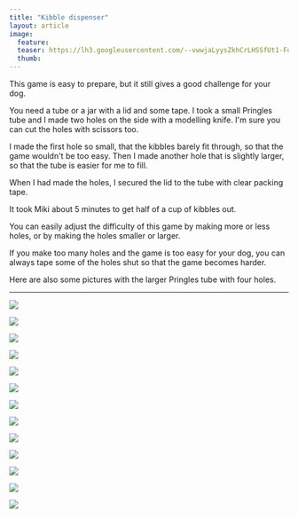 ```yaml
---
title: "Kibble dispenser"
layout: article
image:
  feature:
  teaser: https://lh3.googleusercontent.com/--vwwjaLyysZkhCrLHSSfUt1-Fo5O8Mrr6zfr2QHuF1zs1kpLOYwW0FusPHpO9uVN5UPlm0wvgYIwbkGDfKVPuPC-O26PSXh3o9aB25ihiibNOYiSVYFHgpa9Yc0tebdPPaonEGoELrJQhg5rOc7iQ31nSulHDPXs4_KICiZeaU7KK9ClZbMBbfjmOweq70gGHs3imzieth1rIT_lRQV6obJ3VZyCm-isdscQNHjc8xXMgzQ4pRyRnttZHDStMN-UvMh-3TEyQsHdAJURHtcJCmOx2T1-8C8PlB6kDIyhOrO8WK3iYseK1mWDmRfPwJZQ--Stz-FO8sG7xJBSgM_xiVApw2cEq4OE1w03zYjcPiNJdrI4YU1xfJD72PxKgQKE87xWo9SuQ_OIHYlCrh9Rs2QDHh6-JjnjSwkF8Roo_G1K7zOYuPmROQuV30PvA2oaw8-GiwyQmANFsIZUbvDg44l3Aoljj29Gx2LeMjUF6j75SMVUQ0d5erWaZHXWuZILbUi8YEZ9rw2mPWOt2vdYR35UgYece-UKQiZ_6qDC48=w245
  thumb:
---
```


This game is easy to prepare, but it still gives a good challenge for your dog.

You need a tube or a jar with a lid and some tape. I took a small Pringles tube and I made two holes on the side with a modelling knife. I'm sure you can cut the holes with scissors too.

I made the first hole so small, that the kibbles barely fit through, so that the game wouldn't be too easy. Then I made another hole that is slightly larger, so that the tube is easier for me to fill.

When I had made the holes, I secured the lid to the tube with clear packing tape.

It took Miki about 5 minutes to get half of a cup of kibbles out.

You can easily adjust the difficulty of this game by making more or less holes, or by making the holes smaller or larger.

If you make too many holes and the game is too easy for your dog, you can always tape some of the holes shut so that the game becomes harder.

Here are also some pictures with the larger Pringles tube with four holes.

---

[![](https://lh3.googleusercontent.com/moC4lTVrkgH4r1H9wQPnrHTFHHNNOuEbOFUKXnYbHhMgrDLwKpEbjBVcS1l0UPa7476ubHYpJNmhNuuI4gBBl8kay-uDgrRnob0aNBRoVWp_5JXATrrxstZvoNiqflbzPxvYFykAEdBgacbb5rRdXHzo-_cInfuNiC1MgxUM_67aAORjAzfGvmW8OHI0yvf516BMzObRaDfU051ys2VFgNTXT9908mlGlGBgslkYvFdi-XiTGrqljRFT1EG3DMFHRvO_U2I3LM-m1cXHNuLUQtlkAhA50gK6W8svvLmvb17Gd-aiQoh6fSEjjWz9Gycb2oCmO0_eJFEaz1pn2vOTWNK6C3eVkHoxtUrLXJRqC7kL5wqNpr1tyaLlRAMwdzv2tsxzivDCwo-3jmc9N0UagEExWOwbK_QoUT0weEvYfh3Rp_H_kuyTwCVtnMCZR-AHBT7hzTFAYcY3TyjM4q-77rTDS1Gt-Ro1p-Zi9PpfUgUKDqLTFtupDi1uTtZQLRWV4n-mtW9UC2lwLmcrjFicpPEOpdZS_mya2-baef-YN2k=w800)](https://lh3.googleusercontent.com/moC4lTVrkgH4r1H9wQPnrHTFHHNNOuEbOFUKXnYbHhMgrDLwKpEbjBVcS1l0UPa7476ubHYpJNmhNuuI4gBBl8kay-uDgrRnob0aNBRoVWp_5JXATrrxstZvoNiqflbzPxvYFykAEdBgacbb5rRdXHzo-_cInfuNiC1MgxUM_67aAORjAzfGvmW8OHI0yvf516BMzObRaDfU051ys2VFgNTXT9908mlGlGBgslkYvFdi-XiTGrqljRFT1EG3DMFHRvO_U2I3LM-m1cXHNuLUQtlkAhA50gK6W8svvLmvb17Gd-aiQoh6fSEjjWz9Gycb2oCmO0_eJFEaz1pn2vOTWNK6C3eVkHoxtUrLXJRqC7kL5wqNpr1tyaLlRAMwdzv2tsxzivDCwo-3jmc9N0UagEExWOwbK_QoUT0weEvYfh3Rp_H_kuyTwCVtnMCZR-AHBT7hzTFAYcY3TyjM4q-77rTDS1Gt-Ro1p-Zi9PpfUgUKDqLTFtupDi1uTtZQLRWV4n-mtW9UC2lwLmcrjFicpPEOpdZS_mya2-baef-YN2k=s0)

[![](https://lh3.googleusercontent.com/hVRVkyq7LIsUnQqrY1tDUumKabFm1yc3fsdD6zarS2qK1Xk0rDlB06oORzpajzY1TEzDSaZAoqB7M43ort5_YpW1bUVzhwZbJoY3wTtJC3JWnSmqeyclmSMde1u3u37shkB1N9ft2kk720okDMeTISXx4Oi2Fva6AbMJ9tFFpR2UtjexmIkbwqIkNjSfxcHBPAnLLUBVZpOKZSHYengtlrqR5hFMSVnJtGJSpyr_UdzZnnmqSduFL-jcxrWls7vYKUE7r4KYOsIqfGfMh1nqgpKsZvHKEBj_0v7BX1OshcrVmUvPmd1v85j0zBGYziVik3wgVVOmQnd47RtoN4m6rGJWCXfcJxEaZkat58_Z5UQUzDj8L1lOtnUXhoFBhoAW9BuFJEoaOdpoocvFHWV8jQMHOxBtlOazlASigHTP3K9vEcI-aOduDDzRFgiP2xjxRCYuEFYNAaIyoUKaF6GV45aYaQGq8Es8To-sKasRy6mqk12Ju0t_EhXcVNmNfO0406ygkvS5ulwEBX2P9YHEmOGkACKKR4VuPTMjhN9Zzdo=w800)](https://lh3.googleusercontent.com/hVRVkyq7LIsUnQqrY1tDUumKabFm1yc3fsdD6zarS2qK1Xk0rDlB06oORzpajzY1TEzDSaZAoqB7M43ort5_YpW1bUVzhwZbJoY3wTtJC3JWnSmqeyclmSMde1u3u37shkB1N9ft2kk720okDMeTISXx4Oi2Fva6AbMJ9tFFpR2UtjexmIkbwqIkNjSfxcHBPAnLLUBVZpOKZSHYengtlrqR5hFMSVnJtGJSpyr_UdzZnnmqSduFL-jcxrWls7vYKUE7r4KYOsIqfGfMh1nqgpKsZvHKEBj_0v7BX1OshcrVmUvPmd1v85j0zBGYziVik3wgVVOmQnd47RtoN4m6rGJWCXfcJxEaZkat58_Z5UQUzDj8L1lOtnUXhoFBhoAW9BuFJEoaOdpoocvFHWV8jQMHOxBtlOazlASigHTP3K9vEcI-aOduDDzRFgiP2xjxRCYuEFYNAaIyoUKaF6GV45aYaQGq8Es8To-sKasRy6mqk12Ju0t_EhXcVNmNfO0406ygkvS5ulwEBX2P9YHEmOGkACKKR4VuPTMjhN9Zzdo=s0)

[![](https://lh3.googleusercontent.com/PnQb6yGjZhPdQTp4JkTtUvQ7jJPnUfJveKPVVzEb8sGoQxlQag6a-1Pya9GqqMlgfI-J79KnmJOOrsxdEt2BIRhw_60jLVbOh-jXDzt5u_MT7w3s8MMrr0I-zAV_KBsMlW3Ho5aAnzGcUe_fU1eRgi8J10Hux8u4fGiIYWYKdNfQ86SnAY7dBe3Jh8VObGVHXFkhR5xfODYrjbZxdYLTt8WgEICkXKURoDbn_3srkcIiWlN6wFq-2tGQKfqRRGeYX1KpZTApztYYQueCBXoIIz4FpcPsCb4N52VelQ_nKqLfrM4y2YK6fy4XsH_IKENNi4hmf_UIiEwEpdPeB2STGwOsFdDnuXJD06fs6hBuAp4eTuHhSBMYN1w9fKFi55u7-EN-0vF-nh-zm8rGcTMEGpFb2P7jCT9cX20wiHynhsQmgTabSHbzRp8eIcoz5WGA9xOTZTMRBfamGQghjgOcWOJQOcz0Gibr4lst1aruLkHxDUo37UCXCvIUIWC_nyCOt3F1tDHrflzr8rVhBNwoo5dmeOjjUxqW_h2nMroB8ig=w800)](https://lh3.googleusercontent.com/PnQb6yGjZhPdQTp4JkTtUvQ7jJPnUfJveKPVVzEb8sGoQxlQag6a-1Pya9GqqMlgfI-J79KnmJOOrsxdEt2BIRhw_60jLVbOh-jXDzt5u_MT7w3s8MMrr0I-zAV_KBsMlW3Ho5aAnzGcUe_fU1eRgi8J10Hux8u4fGiIYWYKdNfQ86SnAY7dBe3Jh8VObGVHXFkhR5xfODYrjbZxdYLTt8WgEICkXKURoDbn_3srkcIiWlN6wFq-2tGQKfqRRGeYX1KpZTApztYYQueCBXoIIz4FpcPsCb4N52VelQ_nKqLfrM4y2YK6fy4XsH_IKENNi4hmf_UIiEwEpdPeB2STGwOsFdDnuXJD06fs6hBuAp4eTuHhSBMYN1w9fKFi55u7-EN-0vF-nh-zm8rGcTMEGpFb2P7jCT9cX20wiHynhsQmgTabSHbzRp8eIcoz5WGA9xOTZTMRBfamGQghjgOcWOJQOcz0Gibr4lst1aruLkHxDUo37UCXCvIUIWC_nyCOt3F1tDHrflzr8rVhBNwoo5dmeOjjUxqW_h2nMroB8ig=s0)

[![](https://lh3.googleusercontent.com/KT8kOEydW95ZG6yswrdNEowZPidK9wTcJev1LYV_SsvmBGijuytP-jIRRTySOhxcJgnbwVczd_H3FkXEeHFKGsk28dq48UVFobXpUFVh4IXuVryInY6F-lhFdlhKRmJGBijfXCA7sKJE6jzakR5gQG8JMpzFHOq4hFxZRjM_ObiG-rcPFdCG1oftwqjLFaxZa0amuoXXV8DF_YY04KxQBeCokrNTnD8NFEhluaZxTwyM9eJeuFVVP_i9UivJbk8UDWRe-OLGSZT-WXVl9YGyWqUX8MjIsAFwCPu7K1SYCUiGxTTjs7tx1jYd-gA5aaeJk2WZdC1KSnjEfcrN6IQoBQtuaE0oLX--o9cmJ0HBmj7xB4h6BRAN-CNuFw-UT53O19h_YDuhtoenuaWPos3SAc7Y-n5pSifOeH3VswPA1xC0W4guRrI6ztu3vu-3Zx9o5YPrxcbpGwObuF0xQD89tib7TTu6JV1m3IIZkk3luOdhnhtnU4QSRpgR1EcnG1UTg-eF90OgY5PjP0u3WAEKMDAhYLz090Uqg4B1w3Vfm2U=w800)](https://lh3.googleusercontent.com/KT8kOEydW95ZG6yswrdNEowZPidK9wTcJev1LYV_SsvmBGijuytP-jIRRTySOhxcJgnbwVczd_H3FkXEeHFKGsk28dq48UVFobXpUFVh4IXuVryInY6F-lhFdlhKRmJGBijfXCA7sKJE6jzakR5gQG8JMpzFHOq4hFxZRjM_ObiG-rcPFdCG1oftwqjLFaxZa0amuoXXV8DF_YY04KxQBeCokrNTnD8NFEhluaZxTwyM9eJeuFVVP_i9UivJbk8UDWRe-OLGSZT-WXVl9YGyWqUX8MjIsAFwCPu7K1SYCUiGxTTjs7tx1jYd-gA5aaeJk2WZdC1KSnjEfcrN6IQoBQtuaE0oLX--o9cmJ0HBmj7xB4h6BRAN-CNuFw-UT53O19h_YDuhtoenuaWPos3SAc7Y-n5pSifOeH3VswPA1xC0W4guRrI6ztu3vu-3Zx9o5YPrxcbpGwObuF0xQD89tib7TTu6JV1m3IIZkk3luOdhnhtnU4QSRpgR1EcnG1UTg-eF90OgY5PjP0u3WAEKMDAhYLz090Uqg4B1w3Vfm2U=s0)

[![](https://lh3.googleusercontent.com/yWh9Ey4goHB2Z7iHqZLDEcjwwNrYRVEoVKUuNrWIMYen4MAOf3FBRQsQT5B7CABmoQCbciuAAYiycvwUk82H9P3gOdIDd76HEcaVtJYN5YidZDgrGmshO8CIEzCacAOzX78EUwclqmRvclqZnVy-S3qpFHIrDJxrZjIjbY5HlT6mJtFyy9wZi-IvzsBKSeebEz5Oq5x4BKJs5GPsIEbCnliGEwhzbyy-LZI2RSANKohyOiqaMRQMmvDBvCJ06xvjbbV0iL1FOUF0wLzP79ws-K4fhmJ515MAe1Mdi0ovMxln229nvl8_AMoy2lFF_00YoZHJKdwwCP9Sj0LpcHdsWd33MRA8I1PPgu0o2iDZObt4ZRmus0d3c4EYILAWZHpkl1rpOHADRrypnaFmjwS-Yg69nGZES6MHzLu1JKhqGwzEky_dsLKiLQXF4PyPvY7oG6H2QDT3wGiL05jbbawJmC2TWfsYOUa7BYPb7J6E91xXx-nyz4yZL7qGK9aINKlLdIp_9wDgu5pWZUXS0_BZwnZ7oKDW6E5QBieucm1dN3U=w800)](https://lh3.googleusercontent.com/yWh9Ey4goHB2Z7iHqZLDEcjwwNrYRVEoVKUuNrWIMYen4MAOf3FBRQsQT5B7CABmoQCbciuAAYiycvwUk82H9P3gOdIDd76HEcaVtJYN5YidZDgrGmshO8CIEzCacAOzX78EUwclqmRvclqZnVy-S3qpFHIrDJxrZjIjbY5HlT6mJtFyy9wZi-IvzsBKSeebEz5Oq5x4BKJs5GPsIEbCnliGEwhzbyy-LZI2RSANKohyOiqaMRQMmvDBvCJ06xvjbbV0iL1FOUF0wLzP79ws-K4fhmJ515MAe1Mdi0ovMxln229nvl8_AMoy2lFF_00YoZHJKdwwCP9Sj0LpcHdsWd33MRA8I1PPgu0o2iDZObt4ZRmus0d3c4EYILAWZHpkl1rpOHADRrypnaFmjwS-Yg69nGZES6MHzLu1JKhqGwzEky_dsLKiLQXF4PyPvY7oG6H2QDT3wGiL05jbbawJmC2TWfsYOUa7BYPb7J6E91xXx-nyz4yZL7qGK9aINKlLdIp_9wDgu5pWZUXS0_BZwnZ7oKDW6E5QBieucm1dN3U=s0)

[![](https://lh3.googleusercontent.com/mecF9DSQZJ551X6iVoX1BgaWMA7cNmcGxYwSrCrnZJQO_cdVx1StELjkI7KLDCedF0V53sSQEoSTJqLYapTFFnEhIOutHXpWvZVDwGwMvoLpFXOocIOIfaAaDESEQG2rvWAe93QFVMuFZp2kdSL_iUv65U8P131xh96B88Ab8u2TviGyjTJD-vtJn2zNLiuEAFLGt5OhOLxuSVkAydYMzedvuwk7Zg6MnXBlbQGveWFBaa0_pmFgTgVP-se1SirDQzuSLqbYxSN-Iy-JxhoGR5nKgMHxc1-Lt4MpMbcPWzknymqawLuuVCh2NgxBi1VnBvYjSsFdap7ehYrKzw9AixG96rmyBTH0qi5QO3MHL4JO-ilS68K_9-AuKjiXhBb7VW0-71nwLMJkNeQeQMQq1GSfOJQD_h_m_nlMre1G-rY_xH5A-AaChoRoA_MzOwTRcy807Eas9VpohX63NgNmCqRCrlt34uz9_BL7HiF_7dlwsbbP3HSomDzAzsyVQku7F9n-sEhpAdHR3qBnGiMKqBpe9jp1XzN0OajkVb8SaUM=w800)](https://lh3.googleusercontent.com/mecF9DSQZJ551X6iVoX1BgaWMA7cNmcGxYwSrCrnZJQO_cdVx1StELjkI7KLDCedF0V53sSQEoSTJqLYapTFFnEhIOutHXpWvZVDwGwMvoLpFXOocIOIfaAaDESEQG2rvWAe93QFVMuFZp2kdSL_iUv65U8P131xh96B88Ab8u2TviGyjTJD-vtJn2zNLiuEAFLGt5OhOLxuSVkAydYMzedvuwk7Zg6MnXBlbQGveWFBaa0_pmFgTgVP-se1SirDQzuSLqbYxSN-Iy-JxhoGR5nKgMHxc1-Lt4MpMbcPWzknymqawLuuVCh2NgxBi1VnBvYjSsFdap7ehYrKzw9AixG96rmyBTH0qi5QO3MHL4JO-ilS68K_9-AuKjiXhBb7VW0-71nwLMJkNeQeQMQq1GSfOJQD_h_m_nlMre1G-rY_xH5A-AaChoRoA_MzOwTRcy807Eas9VpohX63NgNmCqRCrlt34uz9_BL7HiF_7dlwsbbP3HSomDzAzsyVQku7F9n-sEhpAdHR3qBnGiMKqBpe9jp1XzN0OajkVb8SaUM=s0)

[![](https://lh3.googleusercontent.com/Q2LLH07AtjjDczqrmxESxQ0O0Iz4GBDZJascAvLVe5Iz04zDZJj2BQ2J7NN0fhrvItmlqTskAx-81SC93EGHWWSNSkBIC7nEcva8PzMfovUCdL0sOlYvUYs28GspbaPfElYT7wsLITl4anyRR5rGQ7PyPL_lUhV82StIlioHoWtWAB6DosoRAWgd2bboHUlkWUuvxb-1Ao002np_umOXRHf58GqOU3K9uQM619g6OGF118tC0uG6Nm0cZmDopJ8hP8RHMPTQATPTcLIUSF7fI6pt4_gR1VH5aAS_GwR-5Zs0Zfcl8v7Dp2efeRB6Y4L5LOQOmdHIO1CwNgeFXL5IwOTbj_WFf0LxLm0TZpdfMp8_QjeZ0vS15XtMa4qMstt1I8iORxTY53YMsdSAW6a9hiGDTo4brAxyIJnJ3OkwidbWY3Y8Zd5kc1jIRpvv2umyrAAYOb7GKN7WjXpWu_OHYz9SOsYf3pHSKafhH2hJmxhxWuqjEQob_MCop_2cma1YLCd3lxM4aAacc6fhVI7c8MUocTljbZGmqTJ1NKzmhlM=w800)](https://lh3.googleusercontent.com/Q2LLH07AtjjDczqrmxESxQ0O0Iz4GBDZJascAvLVe5Iz04zDZJj2BQ2J7NN0fhrvItmlqTskAx-81SC93EGHWWSNSkBIC7nEcva8PzMfovUCdL0sOlYvUYs28GspbaPfElYT7wsLITl4anyRR5rGQ7PyPL_lUhV82StIlioHoWtWAB6DosoRAWgd2bboHUlkWUuvxb-1Ao002np_umOXRHf58GqOU3K9uQM619g6OGF118tC0uG6Nm0cZmDopJ8hP8RHMPTQATPTcLIUSF7fI6pt4_gR1VH5aAS_GwR-5Zs0Zfcl8v7Dp2efeRB6Y4L5LOQOmdHIO1CwNgeFXL5IwOTbj_WFf0LxLm0TZpdfMp8_QjeZ0vS15XtMa4qMstt1I8iORxTY53YMsdSAW6a9hiGDTo4brAxyIJnJ3OkwidbWY3Y8Zd5kc1jIRpvv2umyrAAYOb7GKN7WjXpWu_OHYz9SOsYf3pHSKafhH2hJmxhxWuqjEQob_MCop_2cma1YLCd3lxM4aAacc6fhVI7c8MUocTljbZGmqTJ1NKzmhlM=s0)

[![](https://lh3.googleusercontent.com/ZBx-h2P_qc9ksfFZydE3r7b6R9tmrZDs-jZ5YP-7p5uhNDeXiQx5j0vj9pDBfPJl3BC4QSIQrIjPs_sdLHuXUTfepETDmMESE57OcTAexrZxSACFMOniCa-kxJCHu_olYKBmJs5rA3jGkjfwTbhlmQe_OSSRlIt1i06_bW_x_sW_YWZJam-1yprJjK8T-9uZcRMEeZqpqs8CeGhq8PnVWkuvFdoMUPOhPK87q6DXnA0TL0BNLIqMYPhdgGBmp7P3nbyTegDJNi1XGqD-4_M8QsaxYvYzhcXba7sTiM-fGkkmsoWxMZjHISilm-sy-W2MiQxprhCS_udfETXVe8D1olXcz_48AwZq80KiQ7P7ooodHKhOIdOzG0W8auWzaQ10UJtJFZiHSpd9Y1zr3x9x72J6NryiTTzHpWW8Ca1v8fygBTZAF9dHYLHAc4r6rxLC8SI4ojL_RSr2lpL5q-2SqpRlmZvJCpE37N-z_pov9o1DMlCxXIF2KjbqzdXfh1wuU0Fr-X7xiaJktIYkG1UfZUSwQHfxXGgNIO_dLhc62EM=w800)](https://lh3.googleusercontent.com/ZBx-h2P_qc9ksfFZydE3r7b6R9tmrZDs-jZ5YP-7p5uhNDeXiQx5j0vj9pDBfPJl3BC4QSIQrIjPs_sdLHuXUTfepETDmMESE57OcTAexrZxSACFMOniCa-kxJCHu_olYKBmJs5rA3jGkjfwTbhlmQe_OSSRlIt1i06_bW_x_sW_YWZJam-1yprJjK8T-9uZcRMEeZqpqs8CeGhq8PnVWkuvFdoMUPOhPK87q6DXnA0TL0BNLIqMYPhdgGBmp7P3nbyTegDJNi1XGqD-4_M8QsaxYvYzhcXba7sTiM-fGkkmsoWxMZjHISilm-sy-W2MiQxprhCS_udfETXVe8D1olXcz_48AwZq80KiQ7P7ooodHKhOIdOzG0W8auWzaQ10UJtJFZiHSpd9Y1zr3x9x72J6NryiTTzHpWW8Ca1v8fygBTZAF9dHYLHAc4r6rxLC8SI4ojL_RSr2lpL5q-2SqpRlmZvJCpE37N-z_pov9o1DMlCxXIF2KjbqzdXfh1wuU0Fr-X7xiaJktIYkG1UfZUSwQHfxXGgNIO_dLhc62EM=s0)

[![](https://lh3.googleusercontent.com/ZJhVx-Ftqhak4RmsspmOVcLPcDSAhSZS4q3rB7vOlwZGOv6QuZxsAIOMyxNS415ZXKZUlR2J9eUw1anm5axF13-b7Xpzi-PwqtyB8_MtzexSyS2biaMonMx0EVmrm7DgXoJ2v23I6fjfj9iinRZWgJOG2IsN9lgzDqwnoow3HUczE4PoOFsY88Tqf5T5nBMpTCYGgSj-rA_Q12DDGDNTNrveiY-E7c8y3RFZ42U0tYSPoUIgERj3cjMshm6uAZFefn6GglWUw3EhhZiAdJQtnBfFa3Ztat7wzESfbi9QZYSbVDw72uoeJ2hgQc9jEzXPxd3tg-fgbVY2Ru0KTdDw9gu3qmISaja5C_9HmRqWZ5gSqn8UdCmpgsu6VIKu1G7b9e4mCoVLYuaZhfVblVtDMRgR9eQyM6LVB4MrdzQJnzFO-TK-czGj13E_BBbt2n5OFnhnZGhxGT2_PUlHEEbQWtAwMDusrRJ5-vP-Rn4lg2BVXtoI76mt-0d-it93kZAs4gVgQoOqAXR_-Wib6jXVMxkDekxe-pmq--6z8H5fGXs=w800)](https://lh3.googleusercontent.com/ZJhVx-Ftqhak4RmsspmOVcLPcDSAhSZS4q3rB7vOlwZGOv6QuZxsAIOMyxNS415ZXKZUlR2J9eUw1anm5axF13-b7Xpzi-PwqtyB8_MtzexSyS2biaMonMx0EVmrm7DgXoJ2v23I6fjfj9iinRZWgJOG2IsN9lgzDqwnoow3HUczE4PoOFsY88Tqf5T5nBMpTCYGgSj-rA_Q12DDGDNTNrveiY-E7c8y3RFZ42U0tYSPoUIgERj3cjMshm6uAZFefn6GglWUw3EhhZiAdJQtnBfFa3Ztat7wzESfbi9QZYSbVDw72uoeJ2hgQc9jEzXPxd3tg-fgbVY2Ru0KTdDw9gu3qmISaja5C_9HmRqWZ5gSqn8UdCmpgsu6VIKu1G7b9e4mCoVLYuaZhfVblVtDMRgR9eQyM6LVB4MrdzQJnzFO-TK-czGj13E_BBbt2n5OFnhnZGhxGT2_PUlHEEbQWtAwMDusrRJ5-vP-Rn4lg2BVXtoI76mt-0d-it93kZAs4gVgQoOqAXR_-Wib6jXVMxkDekxe-pmq--6z8H5fGXs=s0)

[![](https://lh3.googleusercontent.com/Zgo9QM7JFNrkgK88qnRK-yczdJkBWo519MoUwuoKE4i1v1JqwSfRn8r3SdpiwTvgrMZXeau7lsgl-B358a8FNzziAS9lY7xquiZ8U4Z-uLRIdvrRwuTZVc5zAeyhB7LSSjtUf03V0j5JIruEL1fMSRg2T_11m9UkT88eAfmYTWP3PSJ_-oX9MD3989LrMbA299jOjI6hxO41T8ChBNXyxHNNqAI5BAlUwZW80TWIA2eg8WJiJEBmZQ1eommzlqNRDeWvBt8ovRra1z6zIm5BcZBBJUlEqw3F67Oiv-Y1XEZ84HzBGKMnJc9RgrtrVv7NwM34pdmGNXTXoRvDghbYRwbHZAFyRXysXXpcCfLZNk4W5hhSaAUA9Gj6SMSziqshqjeim0AJ1UPRo4AQIfYT_OstTYhZiCxemuzO4USotMFly5bpk0ENKiX5_r4xToDSYvDpmWubmpe8HHWSku2CQ7j3I2ecA7wzAHrCHCP_VCMQNiRIPORsfkq6C-6GwAJZo6lByjY-XaPeeasQChewLA4gi_DyrKA3_CowosI-gAQ=w800)](https://lh3.googleusercontent.com/Zgo9QM7JFNrkgK88qnRK-yczdJkBWo519MoUwuoKE4i1v1JqwSfRn8r3SdpiwTvgrMZXeau7lsgl-B358a8FNzziAS9lY7xquiZ8U4Z-uLRIdvrRwuTZVc5zAeyhB7LSSjtUf03V0j5JIruEL1fMSRg2T_11m9UkT88eAfmYTWP3PSJ_-oX9MD3989LrMbA299jOjI6hxO41T8ChBNXyxHNNqAI5BAlUwZW80TWIA2eg8WJiJEBmZQ1eommzlqNRDeWvBt8ovRra1z6zIm5BcZBBJUlEqw3F67Oiv-Y1XEZ84HzBGKMnJc9RgrtrVv7NwM34pdmGNXTXoRvDghbYRwbHZAFyRXysXXpcCfLZNk4W5hhSaAUA9Gj6SMSziqshqjeim0AJ1UPRo4AQIfYT_OstTYhZiCxemuzO4USotMFly5bpk0ENKiX5_r4xToDSYvDpmWubmpe8HHWSku2CQ7j3I2ecA7wzAHrCHCP_VCMQNiRIPORsfkq6C-6GwAJZo6lByjY-XaPeeasQChewLA4gi_DyrKA3_CowosI-gAQ=s0)

[![](https://lh3.googleusercontent.com/FyBC0efR7kKQLaZnL1UZmVhUZ_uIrLPnXU28yb_aIgkgxATXRWJjI6Umum8vCHSdS2QJP51uUGXUG3lqh6JlXcPL6Ar2Yx33f2I2_kETdyAbdh5NcOGQncioa8SsEPLz40lACFiN-Lg1IUl-ajRfeChwfgkOGQhTN-Lsf4yht3zCNdadg9luPkSkVte294zAi9ICsvJxlH1038AkNJidwsGZCjPOxNq-ah2bRbDT3nMaVHjRn5VJHC7D4_AAY5S8ZjEsyeWA1_9ZkfHFGbaWbBc1NACHYqWX1F2MD23j2KwxtAMPhNE_rJ9-w4OzUa6tb1kgxw3Tsybjpcnhpb_BEuqJs-lild8S_LxK-wnwQPbi4GTFfQfUB0gvzBcWyts1KrHFrRp3WAxhbc0pkU-6jXiAAOFdhRhZrPaFTe8hT0pnNFktJ-eDd1CcDAqeAInhhYO8pyWZmFpNbLDGz5-8T1blM_gh7JKiJs0xIc0PrxpeBaKk9hBn9sxtYFKPIXGZod0C5fm3QXqLRKJkc2HP6aS8U_VY-3cnLANVXL8LCTGrq-krd61h82Fr8a5AjvdGh5Xj=w800)](https://lh3.googleusercontent.com/FyBC0efR7kKQLaZnL1UZmVhUZ_uIrLPnXU28yb_aIgkgxATXRWJjI6Umum8vCHSdS2QJP51uUGXUG3lqh6JlXcPL6Ar2Yx33f2I2_kETdyAbdh5NcOGQncioa8SsEPLz40lACFiN-Lg1IUl-ajRfeChwfgkOGQhTN-Lsf4yht3zCNdadg9luPkSkVte294zAi9ICsvJxlH1038AkNJidwsGZCjPOxNq-ah2bRbDT3nMaVHjRn5VJHC7D4_AAY5S8ZjEsyeWA1_9ZkfHFGbaWbBc1NACHYqWX1F2MD23j2KwxtAMPhNE_rJ9-w4OzUa6tb1kgxw3Tsybjpcnhpb_BEuqJs-lild8S_LxK-wnwQPbi4GTFfQfUB0gvzBcWyts1KrHFrRp3WAxhbc0pkU-6jXiAAOFdhRhZrPaFTe8hT0pnNFktJ-eDd1CcDAqeAInhhYO8pyWZmFpNbLDGz5-8T1blM_gh7JKiJs0xIc0PrxpeBaKk9hBn9sxtYFKPIXGZod0C5fm3QXqLRKJkc2HP6aS8U_VY-3cnLANVXL8LCTGrq-krd61h82Fr8a5AjvdGh5Xj=s0)

[![](https://lh3.googleusercontent.com/-jt0HAGWNMD2JhnDIDzKePg9c4Rypv4OHnHkusLU2kmIjTyJ0vNeNRwe8NAYonktIh8FhBsATGTP1PEdOYMa97EdwzQrbZwme6Oo1pUQ72ODOGJ2fXUHrQSIJKEIaB5WeSgbRZ0NSIqPlZmfy9giTC83Tt1PFQ7MOmUFOCXhYThCT0hm5SFGL1_8eLynJgpyMq-cCjEYYZsgtR4LEUBQpGWt-_bB80O71RG-uIp6GXiTwr7EBS5UVZdCQB3u5OeV_BH0R19M2nwtBYhqBrnDU-kgigfwK0CQTMiAZlNxSsZtxqMqQX6iPKG2OM_zOGJ3RqTicY86yNmsN_u5wmHowG28Uv88KOTRVX1w2VVC_4j87sWsDyzxGjwbIejmMT2XDCVjHFfs6OQtyi9zlF8K9-2lZrPgqrFayv7t0wHDwqZTLvrcNwFjZRjLKtCbceSW2MLK6u5tUBGiikvKAmp-3-c6LwjFTs93t9XrcHuYGgO6s3WBmLG7PTzHSF4sXEKKLrLkIRXMDs1_fjWrGwcImTEIXh0k8-X4mR1HiqSNcjB_mtxcvIMZ-WVQtMKhfyT7m2Sv=w800)](https://lh3.googleusercontent.com/-jt0HAGWNMD2JhnDIDzKePg9c4Rypv4OHnHkusLU2kmIjTyJ0vNeNRwe8NAYonktIh8FhBsATGTP1PEdOYMa97EdwzQrbZwme6Oo1pUQ72ODOGJ2fXUHrQSIJKEIaB5WeSgbRZ0NSIqPlZmfy9giTC83Tt1PFQ7MOmUFOCXhYThCT0hm5SFGL1_8eLynJgpyMq-cCjEYYZsgtR4LEUBQpGWt-_bB80O71RG-uIp6GXiTwr7EBS5UVZdCQB3u5OeV_BH0R19M2nwtBYhqBrnDU-kgigfwK0CQTMiAZlNxSsZtxqMqQX6iPKG2OM_zOGJ3RqTicY86yNmsN_u5wmHowG28Uv88KOTRVX1w2VVC_4j87sWsDyzxGjwbIejmMT2XDCVjHFfs6OQtyi9zlF8K9-2lZrPgqrFayv7t0wHDwqZTLvrcNwFjZRjLKtCbceSW2MLK6u5tUBGiikvKAmp-3-c6LwjFTs93t9XrcHuYGgO6s3WBmLG7PTzHSF4sXEKKLrLkIRXMDs1_fjWrGwcImTEIXh0k8-X4mR1HiqSNcjB_mtxcvIMZ-WVQtMKhfyT7m2Sv=s0)

[![](https://lh3.googleusercontent.com/VDwSsOPlE4fLUqzx9kgjRZ0mhDY58siIkSgYx9BS1ugCVT2QLgoAnV0ReMsxLyMvm3jtDJL7707cHYRlMpw8_qSGj6WgBsM10Mf_7p8osaFDRPR2JsauwrjrdfzMC0mkpKoBNCo05ZJqffbuEOw8L7KMgLGEVY0v3dILnzJin1mbHOA4NONEOADNKV32ATRa35v_TsnuoOYP_pSIhMqmpIjUjI1MTA9C5g71qFclZ3UVf6yfzG3jW1jeXBrqDUJO1f35r2vb1QHtHAxZ678_2foUeOMIP2_Z6y_LmrYPNy5S3hIGsDivz1iA605KjbM5b2If7zpSLRzqZwX6Ddn2J3IXbo_MVoiSXex_PcLem-3pxDJRobk0pBYbIV8SzqcGYzo5BlK-wRTfyHoiyA1gSp2dcmwxjs8CrPRLF4qDBstdhMaExoRYaaubVOCY8kA9Jg2BKIEfKC5-_sryHaG5D6Bpd5encHG-CKMgE4kwt0a1nMwGqCvx7rllKoumtbqWAig7zT8H61HMkFRIF-XA79PzBCfo0BCWpFhJlyfeNsHQfiVmKIuJh6HDdINv4qIt7eE7=w800)](https://lh3.googleusercontent.com/VDwSsOPlE4fLUqzx9kgjRZ0mhDY58siIkSgYx9BS1ugCVT2QLgoAnV0ReMsxLyMvm3jtDJL7707cHYRlMpw8_qSGj6WgBsM10Mf_7p8osaFDRPR2JsauwrjrdfzMC0mkpKoBNCo05ZJqffbuEOw8L7KMgLGEVY0v3dILnzJin1mbHOA4NONEOADNKV32ATRa35v_TsnuoOYP_pSIhMqmpIjUjI1MTA9C5g71qFclZ3UVf6yfzG3jW1jeXBrqDUJO1f35r2vb1QHtHAxZ678_2foUeOMIP2_Z6y_LmrYPNy5S3hIGsDivz1iA605KjbM5b2If7zpSLRzqZwX6Ddn2J3IXbo_MVoiSXex_PcLem-3pxDJRobk0pBYbIV8SzqcGYzo5BlK-wRTfyHoiyA1gSp2dcmwxjs8CrPRLF4qDBstdhMaExoRYaaubVOCY8kA9Jg2BKIEfKC5-_sryHaG5D6Bpd5encHG-CKMgE4kwt0a1nMwGqCvx7rllKoumtbqWAig7zT8H61HMkFRIF-XA79PzBCfo0BCWpFhJlyfeNsHQfiVmKIuJh6HDdINv4qIt7eE7=s0)
